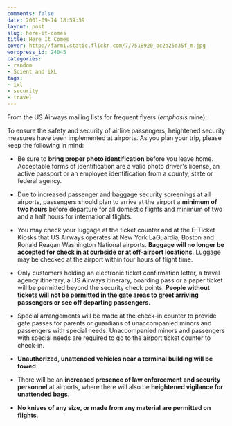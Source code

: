 ```yaml
---
comments: false
date: 2001-09-14 18:59:59
layout: post
slug: here-it-comes
title: Here It Comes
cover: http://farm1.static.flickr.com/7/7518920_bc2a25d35f_m.jpg
wordpress_id: 24045
categories:
- random
- Scient and iXL
tags:
- ixl
- security
- travel
---
```



From the US Airways mailing lists for frequent flyers (_emphasis_ mine):

To ensure the safety and security of airline passengers, heightened security measures have been implemented at airports. As you plan your trip, please keep the following in mind:

- Be sure to **bring proper photo identification** before you leave home. Acceptable forms of identification are a valid photo driver's license, an active passport or an employee identification from a county, state or federal agency.

- Due to increased passenger and baggage security screenings at all airports, passengers should plan to arrive at the airport a **minimum of two hours** before departure for all domestic flights and minimum of two and a half hours for international flights.

- You may check your luggage at the ticket counter and at the E-Ticket Kiosks that US Airways operates at New York LaGuardia, Boston and Ronald Reagan Washington National airports. **Baggage will no longer be accepted for check in at curbside or at off-airport locations**. Luggage may be checked at the airport within four hours of flight time.

- Only customers holding an electronic ticket confirmation letter, a travel agency itinerary, a US Airways itinerary, boarding pass or a paper ticket will be permitted beyond the security check points. **People without tickets will not be permitted in the gate areas to greet arriving passengers or see off departing passengers.**

- Special arrangements will be made at the check-in counter to provide gate passes for parents or guardians of unaccompanied minors and passengers with special needs. Unaccompanied minors and passengers with special needs are required to go to the airport ticket counter to check-in.

- **Unauthorized, unattended vehicles near a terminal building will be towed**.

- There will be an **increased presence of law enforcement and security personnel** at airports, where there will also be **heightened vigilance for unattended bags**.

- **No knives of any size, or made from any material are permitted on flights**.

